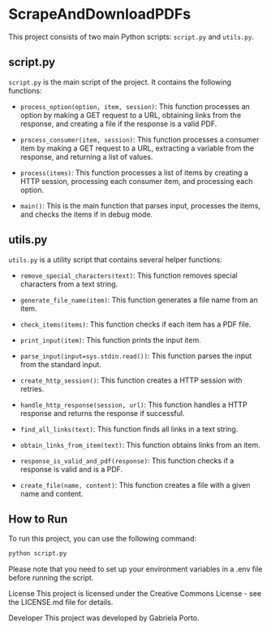 # ScrapeAndDownloadPDFs

This project consists of two main Python scripts: `script.py` and `utils.py`.

## script.py

`script.py` is the main script of the project. It contains the following functions:

- `process_option(option, item, session)`: This function processes an option by making a GET request to a URL, obtaining links from the response, and creating a file if the response is a valid PDF.

- `process_consumer(item, session)`: This function processes a consumer item by making a GET request to a URL, extracting a variable from the response, and returning a list of values.

- `process(items)`: This function processes a list of items by creating a HTTP session, processing each consumer item, and processing each option.

- `main()`: This is the main function that parses input, processes the items, and checks the items if in debug mode.

## utils.py

`utils.py` is a utility script that contains several helper functions:

- `remove_special_characters(text)`: This function removes special characters from a text string.

- `generate_file_name(item)`: This function generates a file name from an item.

- `check_items(items)`: This function checks if each item has a PDF file.

- `print_input(item)`: This function prints the input item.

- `parse_input(input=sys.stdin.read())`: This function parses the input from the standard input.

- `create_http_session()`: This function creates a HTTP session with retries.

- `handle_http_response(session, url)`: This function handles a HTTP response and returns the response if successful.

- `find_all_links(text)`: This function finds all links in a text string.

- `obtain_links_from_item(text)`: This function obtains links from an item.

- `response_is_valid_and_pdf(response)`: This function checks if a response is valid and is a PDF.

- `create_file(name, content)`: This function creates a file with a given name and content.

## How to Run

To run this project, you can use the following command:

```sh
python script.py
```

Please note that you need to set up your environment variables in a .env file before running the script.

License
This project is licensed under the Creative Commons License - see the LICENSE.md file for details.

Developer
This project was developed by Gabriela Porto.